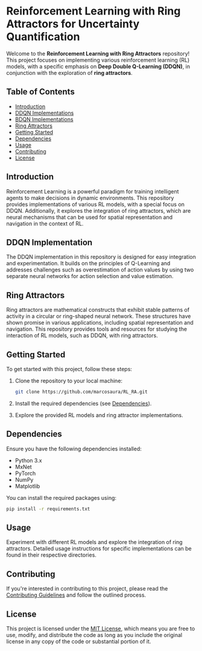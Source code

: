 # Reinforcement Learning with Ring Attractors for Uncertainty Quantification

Welcome to the **Reinforcement Learning with Ring Attractors** repository! This project focuses on implementing various reinforcement learning (RL) models, with a specific emphasis on **Deep Double Q-Learning (DDQN)**, in conjunction with the exploration of **ring attractors**.

## Table of Contents
- [Introduction](#introduction)
- [DDQN Implementations](#ddqn-implementation)
- [BDQN Implementations](#bdqn-implementation)
- [Ring Attractors](#ring-attractors)
- [Getting Started](#getting-started)
- [Dependencies](#dependencies)
- [Usage](#usage)
- [Contributing](#contributing)
- [License](#license)

## Introduction

Reinforcement Learning is a powerful paradigm for training intelligent agents to make decisions in dynamic environments. This repository provides implementations of various RL models, with a special focus on DDQN. Additionally, it explores the integration of ring attractors, which are neural mechanisms that can be used for spatial representation and navigation in the context of RL.

## DDQN Implementation

The DDQN implementation in this repository is designed for easy integration and experimentation. It builds on the principles of Q-Learning and addresses challenges such as overestimation of action values by using two separate neural networks for action selection and value estimation.

## Ring Attractors

Ring attractors are mathematical constructs that exhibit stable patterns of activity in a circular or ring-shaped neural network. These structures have shown promise in various applications, including spatial representation and navigation. This repository provides tools and resources for studying the interaction of RL models, such as DDQN, with ring attractors.

## Getting Started

To get started with this project, follow these steps:

1. Clone the repository to your local machine:

   ```bash
   git clone https://github.com/marcosaura/RL_RA.git
   ```

2. Install the required dependencies (see [Dependencies](#dependencies)).

3. Explore the provided RL models and ring attractor implementations.

## Dependencies

Ensure you have the following dependencies installed:

- Python 3.x
- MxNet
- PyTorch
- NumPy
- Matplotlib

You can install the required packages using:

```bash
pip install -r requirements.txt
```

## Usage

Experiment with different RL models and explore the integration of ring attractors. Detailed usage instructions for specific implementations can be found in their respective directories.

## Contributing

If you're interested in contributing to this project, please read the [Contributing Guidelines](CONTRIBUTING.md) and follow the outlined process.

## License

This project is licensed under the [MIT License](LICENSE), which means you are free to use, modify, and distribute the code as long as you include the original license in any copy of the code or substantial portion of it.


